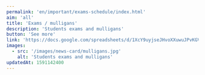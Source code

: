 ```yaml
---
permalink: 'en/important/exams-schedule/index.html'
aim: 'all'
title: 'Exams / mulligans'
description: 'Students exams and mulligans'
button: 'See more'
link: 'https://docs.google.com/spreadsheets/d/1XcY9uyjseJHvoXXuwuJPvKGVDGu0g-bVQkF6Ukr-blw'
images:
  - src: '/images/news-card/mulligans.jpg'
    alt: 'Students exams and mulligans'
updatedAt: 1591142400
---
```

